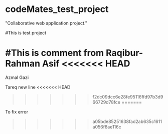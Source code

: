 # codeMates_test_project
"Collaborative web application project."

#This is test project 

#This is comment from Raqibur-Rahman
Asif
<<<<<<< HEAD
=======
Azmal Gazi

Tareq new line
<<<<<<< HEAD
>>>>>>> f2dc09dcc6e28fe95116ffd97b3d966729d78fce
=======

To fix error
>>>>>>> a05bde85251638fad2ab635c1611a056f8ae116c
